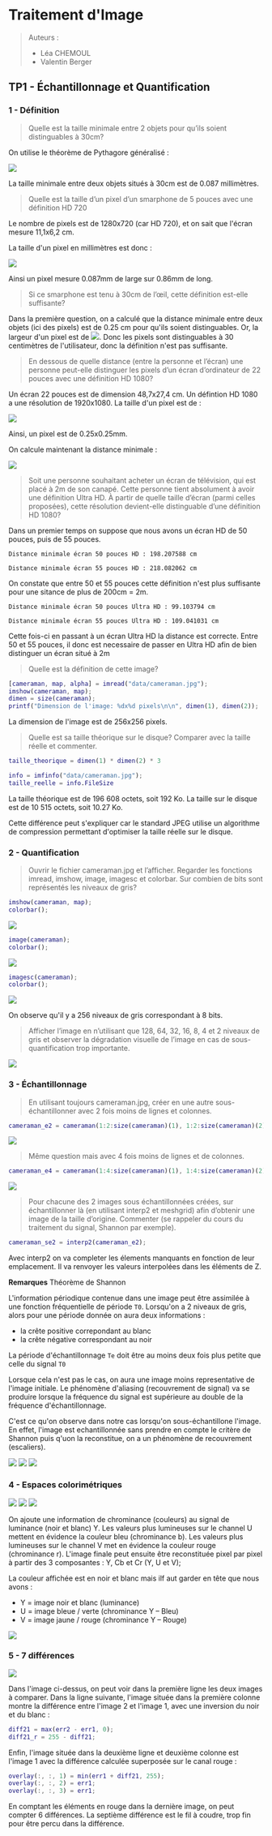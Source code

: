 # Traitement d'Image

> Auteurs :
>
> * Léa CHEMOUL
> * Valentin Berger

## TP1 - Échantillonnage et Quantification

### 1 - Définition

> Quelle est la taille minimale entre 2 objets pour qu’ils soient distinguables à 30cm?

On utilise le théorème de Pythagore généralisé :

![](https://latex.codecogs.com/svg.latex?a^2&space;=&space;b^2&space;&plus;&space;c^2&space;-&space;2&space;b&space;c&space;\cos(\alpha)\\&space;=&space;30^2&space;&plus;&space;30^2&space;-&space;2&space;\cdot&space;30&space;\cdot&space;30&space;\cdot&space;cos(\frac{1}{60})\\&space;=&space;0.008727&space;\text{&space;cm})

La taille minimale entre deux objets situés à 30cm est de 0.087 millimètres.

> Quelle est la taille d’un pixel d’un smarphone de 5 pouces avec une définition HD 720

Le nombre de pixels est de 1280x720 (car HD 720), et on sait que l'écran mesure 11,1x6,2 cm.

La taille d'un pixel en millimètres est donc :

![](https://latex.codecogs.com/svg.latex?\frac{111}{1280},&space;\frac{620}{720}&space;=&space;0.086719,&space;0.861111)

Ainsi un pixel mesure 0.087mm de large sur 0.86mm de long.

>  Si ce smarphone est tenu à 30cm de l’œil, cette définition est-elle suffisante?

Dans la première question, on a calculé que la distance minimale entre deux objets (ici des pixels) est de 0.25 cm pour qu'ils soient distinguables. Or, la largeur d'un pixel est de ![](https://latex.codecogs.com/svg.latex?\inline&space;0.008&space;\text{&space;cm},&space;0.086&space;\text{&space;cm}&space;\lt&space;0.0087&space;\text{&space;cm}). Donc les pixels sont distinguables à 30 centimètres de l'utilisateur, donc la définition n'est pas suffisante.

> En dessous de quelle distance (entre la personne et l’écran) une personne peut-elle distinguer les pixels d’un écran d’ordinateur de 22 pouces avec une définition HD 1080?

Un écran 22 pouces est de dimension 48,7x27,4 cm. Un défintion HD 1080 a une résolution de 1920x1080. La taille d'un pixel est de :

![](https://latex.codecogs.com/svg.latex?\frac{487}{1920},&space;\frac{274}{1080}&space;=&space;0.253646,&space;0.253704)

Ainsi, un pixel est de 0.25x0.25mm.

On calcule maintenant la distance minimale :

![](https://latex.codecogs.com/svg.latex?a^2&space;=&space;2&space;d^2&space;-&space;2&space;d^2&space;\cos(\frac{1}{60})&space;\quad&space;\text{&space;avec&space;}&space;d&space;\text{&space;étant&space;la&space;distance&space;}&space;(d&space;:=&space;b&space;=&space;c)\\&space;a^2&space;=&space;2&space;d^2&space;(1&space;-&space;\cos(\frac{1}{60}))\\&space;\Leftrightarrow&space;d^2&space;=&space;2&space;\frac{a^2}{1&space;-&space;\cos(\frac{1}{60})}\\&space;\Leftrightarrow&space;d&space;=&space;\sqrt{\frac{a^2}{2&space;(1&space;-&space;\cos(\frac{1}{60}))}})

> Soit une personne souhaitant acheter un écran de télévision, qui est placé à 2m de son canapé.
Cette personne tient absolument à avoir une définition Ultra HD. À partir de quelle taille
d’écran (parmi celles proposées), cette résolution devient-elle distinguable d’une définition HD
1080?

Dans un premier temps on suppose que nous avons un écran HD de 50 pouces, puis de 55 pouces.

```
Distance minimale écran 50 pouces HD : 198.207588 cm

Distance minimale écran 55 pouces HD : 218.082062 cm
```

On constate que entre 50 et 55 pouces cette définition n'est plus suffisante pour une sitance de plus de 200cm = 2m.

```
Distance minimale écran 50 pouces Ultra HD : 99.103794 cm

Distance minimale écran 55 pouces Ultra HD : 109.041031 cm
```

Cette fois-ci en passant à un écran Ultra HD la distance est correcte.
Entre 50 et 55 pouces, il donc est necessaire de passer en Ultra HD afin de bien distinguer un écran situé à 2m

> Quelle est la définition de cette image?

```matlab
[cameraman, map, alpha] = imread("data/cameraman.jpg");
imshow(cameraman, map);
dimen = size(cameraman);
printf("Dimension de l'image: %dx%d pixels\n\n", dimen(1), dimen(2));
```

La dimension de l'image est de 256x256 pixels.

> Quelle est sa taille théorique sur le disque? Comparer avec la taille réelle et commenter.

```matlab
taille_theorique = dimen(1) * dimen(2) * 3

info = imfinfo("data/cameraman.jpg");
taille_reelle = info.FileSize
```

La taille théorique est de 196 608 octets, soit 192 Ko.
La taille sur le disque est de 10 515 octets, soit 10.27 Ko.

Cette différence peut s'expliquer car le standard JPEG utilise un algorithme de compression permettant d'optimiser la taille réelle sur le disque.

### 2 - Quantification

> Ouvrir le fichier cameraman.jpg et l’afficher. Regarder les fonctions imread, imshow, image, imagesc et colorbar. Sur combien de bits sont représentés les niveaux de gris?

```matlab
imshow(cameraman, map);
colorbar();
```

![](output/cameraman-imshow.png)

```matlab
image(cameraman);
colorbar();
```

![](output/cameraman-image.png)

```matlab
imagesc(cameraman);
colorbar();
```

![](output/cameraman-imagesc.png)

On observe qu'il y a 256 niveaux de gris correspondant à 8 bits.

> Afficher l’image en n’utilisant que 128, 64, 32, 16, 8, 4 et 2 niveaux de gris et observer la dégradation visuelle de l’image en cas de sous-quantification trop importante.

![](output/cameraman-niveaux-gris.png)

### 3 - Échantillonnage

> En utilisant toujours cameraman.jpg, créer en une autre sous-échantillonner avec 2 fois moins de lignes et colonnes.

```matlab
cameraman_e2 = cameraman(1:2:size(cameraman)(1), 1:2:size(cameraman)(2));
```

![](output/cameraman-sous-ech2.png)

> Même question mais avec 4 fois moins de lignes et de colonnes.

```matlab
cameraman_e4 = cameraman(1:4:size(cameraman)(1), 1:4:size(cameraman)(2));
```

![](output/cameraman-sous-ech4.png)

> Pour chacune des 2 images sous échantillonnées créées, sur échantillonner là (en utilisant interp2 et meshgrid) afin d’obtenir une image de la taille d’origine. Commenter (se rappeler du cours du traitement du signal, Shannon par exemple).

```matlab
cameraman_se2 = interp2(cameraman_e2);
```

Avec interp2 on va completer les élements manquants en fonction de leur emplacement.
Il va renvoyer les valeurs interpolées dans les éléments de Z.

**Remarques** Théorème de Shannon

L'information périodique contenue dans une image peut être assimilée à une fonction fréquentielle
de période `T0`.
Lorsqu'on a 2 niveaux de gris, alors pour une période donnée on aura deux informations :
- la crête positive correpondant au blanc
- la crête négative correspondant au noir

La période d'échantillonnage `Te` doit être au moins deux fois plus petite que celle du signal `T0`

Lorsque cela n'est pas le cas, on aura une image moins representative de l'image initiale.
Le phénomène d'aliasing (recouvrement de signal) va se produire lorsque la fréquence du signal est
supérieure au double de la fréquence d'échantillonnage.

C'est ce qu'on observe dans notre cas lorsqu'on sous-échantillone l'image.
En effet, l'image est echantillonnée sans prendre en compte le critère de Shannon puis q'uon la reconstitue, on a un phénomène de recouvrement (escaliers).

![](output/cameraman-imshow.png)
![](output/cameraman-sur-ech2.png)
![](output/cameraman-sur-ech4.png)

### 4 - Espaces colorimétriques

![](output/pool-imshow.png)
![](output/pool-channels.png)
![](output/pool-channels-yuv.png)

On ajoute une information de chrominance (couleurs) au signal de luminance (noir et blanc) Y.
Les valeurs plus lumineuses sur le channel U mettent en évidence la couleur bleu (chrominance b).
Les valeurs plus lumineuses sur le channel V met en évidence la couleur rouge (chrominance r).
L'image finale peut ensuite être reconstituée pixel par pixel à partir des 3 composantes : Y, Cb et Cr (Y, U et V);

La couleur affichée est en noir et blanc mais ilf aut garder en tête que nous avons :
- Y = image noir et blanc (luminance)
- U = image bleue / verte (chrominance Y – Bleu)
- V = image jaune / rouge (chrominance Y – Rouge)

![](output/pool-channels-hsv.png)

### 5 - 7 différences

![](output/7differences-diff.png)

Dans l'image ci-dessus, on peut voir dans la première ligne les deux images à comparer. Dans la ligne suivante, l'image située dans la première colonne montre la différence entre l'image 2 et l'image 1, avec une inversion du noir et du blanc :

```matlab
diff21 = max(err2 - err1, 0);
diff21_r = 255 - diff21;
```

Enfin, l'image située dans la deuxième ligne et deuxième colonne est l'image 1 avec la différence calculée superposée sur le canal rouge :

```matlab
overlay(:, :, 1) = min(err1 + diff21, 255);
overlay(:, :, 2) = err1;
overlay(:, :, 3) = err1;
```

En comptant les éléments en rouge dans la dernière image, on peut compter 6 différences. La septième différence est le fil à coudre, trop fin pour être percu dans la différence.